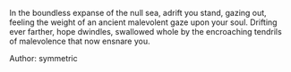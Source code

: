 In the boundless expanse of the null sea, adrift you stand, gazing out, feeling the weight of an ancient malevolent gaze upon your soul. Drifting ever farther, hope dwindles, swallowed whole by the encroaching tendrils of malevolence that now ensnare you.

Author: symmetric
